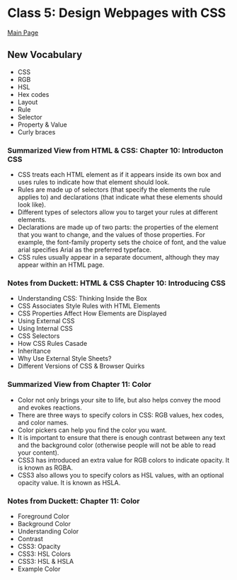 # Class 5: Design Webpages with CSS
[Main Page](README.md)

## New Vocabulary
- CSS
- RGB
- HSL
- Hex codes
- Layout
- Rule
- Selector
- Property & Value
- Curly braces 

### Summarized View from HTML & CSS: Chapter 10: Introducton CSS
- CSS treats each HTML element as if it appears inside its own box and uses rules to indicate how that element should look.
- Rules are made up of selectors (that specify the elements the rule applies to) and declarations (that indicate what these elements should look like).
- Different types of selectors allow you to target your rules at different elements.
- Declarations are made up of two parts: the properties of the element that you want to change, and the values of those properties. For example, the font-family property sets the choice of font, and the value arial specifies Arial as the preferred typeface.
- CSS rules usually appear in a separate document, although they may appear within an HTML page.

### Notes from Duckett: HTML & CSS Chapter 10: Introducing CSS
- Understanding CSS: Thinking Inside the Box
- CSS Associates Style Rules with HTML Elements
- CSS Properties Affect How Elements are Displayed
- Using External CSS
- Using Internal CSS
- CSS Selectors
- How CSS Rules Casade
- Inheritance
- Why Use External Style Sheets?
- Different Versions of CSS & Browser Quirks

### Summarized View from Chapter 11: Color
- Color not only brings your site to life, but also helps convey the mood and evokes reactions.
- There are three ways to specify colors in CSS: RGB values, hex codes, and color names.
- Color pickers can help you find the color you want.
- It is important to ensure that there is enough contrast between any text and the background color (otherwise people will not be able to read your content).
- CSS3 has introduced an extra value for RGB colors to indicate opacity. It is known as RGBA.
- CSS3 also allows you to specify colors as HSL values, with an optional opacity value. It is known as HSLA.

### Notes from Duckett: Chapter 11: Color
- Foreground Color
- Background Color
- Understanding Color
- Contrast
- CSS3: Opacity
- CSS3: HSL Colors
- CSS3: HSL & HSLA
- Example Color